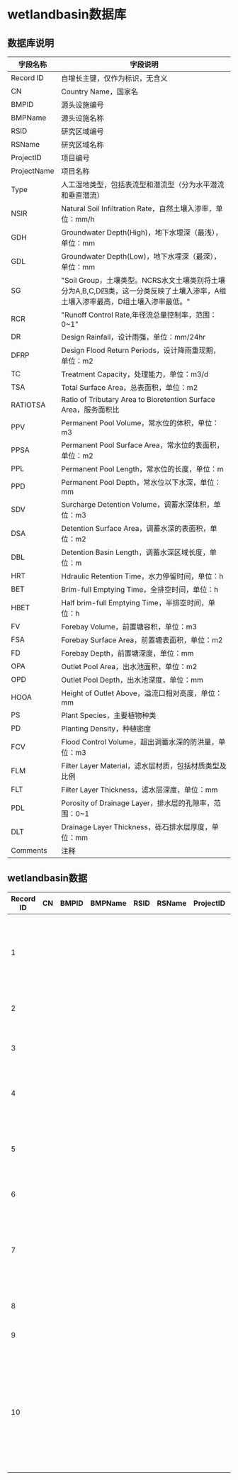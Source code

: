 # wetlandbasin数据库

## 数据库说明

| 字段名称        | 字段说明                                                                         |
|-------------|------------------------------------------------------------------------------|
| Record ID   | 自增长主键，仅作为标识，无含义                                                              |
| CN          | Country Name，国家名                                                             |
| BMPID       | 源头设施编号                                                                       |
| BMPName     | 源头设施名称                                                                       |
| RSID        | 研究区域编号                                                                       |
| RSName      | 研究区域名称                                                                       |
| ProjectID   | 项目编号                                                                         |
| ProjectName | 项目名称                                                                         |
| Type        | 人工湿地类型，包括表流型和潜流型（分为水平潜流和垂直潜流）                                                |
| NSIR        | Natural Soil Infiltration Rate，自然土壤入渗率，单位：mm/h                               |
| GDH         | Groundwater Depth\(High\)，地下水埋深（最浅），单位：mm                                    |
| GDL         | Groundwater Depth\(Low\)，地下水埋深（最深），单位：mm                                     |
| SG          | "Soil Group，土壤类型。NCRS水文土壤类别将土壤分为A,B,C,D四类，这一分类反映了土壤入渗率，A组土壤入渗率最高，D组土壤入渗率最低。" |
| RCR         | "Runoff Control Rate,年径流总量控制率，范围：0~1"                                        |
| DR          | Design Rainfall，设计雨强，单位：mm/24hr                                              |
| DFRP        | Design Flood Return Periods，设计降雨重现期，单位：m2                                    |
| TC          | Treatment Capacity，处理能力，单位：m3/d                                              |
| TSA         | Total Surface Area，总表面积，单位：m2                                                |
| RATIOTSA    | Ratio of Tributary Area to Bioretention Surface Area，服务面积比                   |
| PPV         | Permanent Pool Volume，常水位的体积，单位：m3                                           |
| PPSA        | Permanent Pool Surface Area，常水位的表面积，单位：m2                                    |
| PPL         | Permanent Pool Length，常水位的长度，单位：m                                            |
| PPD         | Permanent Pool Depth，常水位以下水深，单位：mm                                           |
| SDV         | Surcharge Detention Volume，调蓄水深体积，单位：m3                                      |
| DSA         | Detention Surface Area，调蓄水深的表面积，单位：m2                                        |
| DBL         | Detention Basin Length，调蓄水深区域长度，单位：m                                         |
| HRT         | Hdraulic Retention Time，水力停留时间，单位：h                                          |
| BET         | Brim\-full Emptying Time，全排空时间，单位：h                                          |
| HBET        | Half brim\-full Emptying Time，半排空时间，单位：h                                     |
| FV          | Forebay Volume，前置塘容积，单位：m3                                                   |
| FSA         | Forebay Surface Area，前置塘表面积，单位：m2                                            |
| FD          | Forebay Depth，前置塘深度，单位：mm                                                    |
| OPA         | Outlet Pool Area，出水池面积，单位：m2                                                 |
| OPD         | Outlet Pool Depth，出水池深度，单位：mm                                                |
| HOOA        | Height of Outlet Above，溢流口相对高度，单位：mm                                         |
| PS          | Plant Species，主要植物种类                                                         |
| PD          | Planting Density，种植密度                                                        |
| FCV         | Flood Control Volume，超出调蓄水深的防洪量，单位：m3                                        |
| FLM         | Filter Layer Material，滤水层材质，包括材质类型及比例                                        |
| FLT         | Filter Layer Thickness，滤水层深度，单位：mm                                           |
| PDL         | Porosity of Drainage Layer，排水层的孔隙率，范围：0~1                                    |
| DLT         | Drainage Layer Thickness，砾石排水层厚度，单位：mm                                       |
| Comments    | 注释                                                                           |

## wetlandbasin数据

| Record ID | CN | BMPID | BMPName | RSID | RSName | ProjectID | ProjectName        | Type | NSIR | GDH | GDL | SG              | RCR    | DR | DFRP | TC | TSA      | RATIOTSA | PPV | PPSA | PPL | PPD | SDV | DSA | DBL | HRT     | BET | HBET | FV | FSA    | FD   | OPA | OPD | HOOA   | PS                  | PD | FCV | FLM | FLT | PDL | DLT | Comments |
|-----------|----|-------|---------|------|--------|-----------|--------------------|------|------|-----|-----|-----------------|--------|----|------|----|----------|----------|-----|------|-----|-----|-----|-----|-----|---------|-----|------|----|--------|------|-----|-----|--------|---------------------|----|-----|-----|-----|-----|-----|----------|
| 1         |    |       |         |      |        |           | 武汉海绵城市             |      | 20   | 200 | 200 | 砂性土             | 0\.75  |    |      |    | 200      |          |     | 2    |     | 60  | 3   | 3   |     | 6       |     |      |    | 20     | 20   | 30  | 3   | 47\.55 | "金娃娃萱草,八宝景天"        |    |     |     |     |     |     |          |
| 2         |    |       |         |      |        |           | 重庆市北部新区高新棕榈泉雨水人工湿地 |      |      |     |     |                 | 0\.72  |    |      |    | 1200     |          |     |      |     |     |     |     |     |         |     |      |    | 28106  |      |     |     |        |                     |    |     |     |     |     |     |          |
| 3         |    |       |         |      |        |           | 人工湿地污水处理（垂直潜流人工湿地） |      |      |     |     | 粗砂，砾石           |        |    |      |    | 520      |          |     |      |     |     |     |     |     | 40\.8   |     |      |    | 20\.25 | 5500 |     |     |        | "芦苇,菖蒲"             |    |     |     |     |     |     |          |
| 4         |    |       |         |      |        |           | 人工湿地污水处理（水平潜流人工湿地） |      |      |     |     | 砾石              |        |    |      |    | 640      |          |     |      |     |     |     |     |     | 34\.56  |     |      |    | 20\.2  | 5500 |     |     |        | "芦苇,菖蒲"             |    |     |     |     |     |     |          |
| 5         |    |       |         |      |        |           | 湖南省茶陵县高陇镇水头村人工湿地   |      |      |     |     | 水稻土             |        |    |      |    | 1715\.75 |          |     |      |     | 60  |     |     |     | 17\.184 |     |      |    |        |      |     |     |        | 梭鱼草、狐尾藻、轮叶黑藻        |    |     |     |     |     |     |          |
| 6         |    |       |         |      |        |           | 玉溪大河北侧人工湿地         |      |      |     |     |                 | 0\.127 |    |      |    | 92000    |          |     |      |     | 500 |     |     |     |         |     |      |    |        |      |     |     |        |                     |    |     |     |     |     |     |          |
| 7         |    |       |         |      |        |           | 汉阳桃花岛示范区           |      |      |     |     | 不同粒径的碎石和砂子、土壤级配 |        |    |      |    | 5000     |          |     |      |     | 60  |     |     |     | 72      |     |      |    |        |      |     |     |        | 美人蕉、香蒲和芦苇           |    |     |     |     |     |     |          |
| 8         |    |       |         |      |        |           | 棕榈泉人工湿地系统          |      |      |     |     |                 |        |    |      |    | 1200     |          |     |      |     | 40  |     |     |     | 72      |     |      |    |        |      |     |     |        |                     |    |     |     |     |     |     |          |
| 9         |    |       |         |      |        |           | 盐龙湖人工湿地            |      |      |     |     | 原位土壤            |        |    |      |    | 2200000  |          |     |      |     |     |     |     |     | 12      |     |      |    |        |      |     |     |        | 芦苇、茭草               |    |     |     |     |     |     |          |
| 10        |    |       |         |      |        |           | 阿坝州农村生活污水处理        |      |      |     |     | 矿物土壤和高铝土壤       |        |    |      |    |          |          |     |      |     |     |     |     |     | 72      |     |      |    |        |      |     |     |        | 香蒲、花叶芦竹、纸莎草、美人蕉、风车草 |    |     |     |     |     |     |          |
